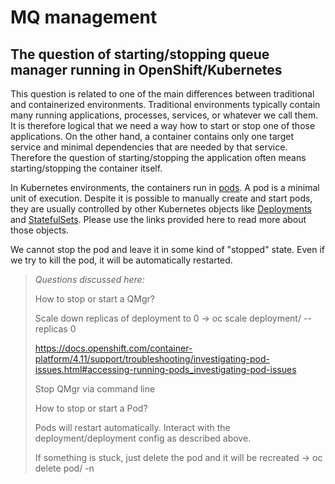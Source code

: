 
# MQ management


## The question of starting/stopping queue manager running in OpenShift/Kubernetes

This question is related to one of the main differences between traditional and containerized environments. Traditional environments typically contain many running applications, processes, services, or whatever we call them. It is therefore logical that we need a way how to start or stop one of those applications. On the other hand, a container contains only one target service and minimal dependencies that are needed by that service. Therefore the question of starting/stopping the application often means starting/stopping the container itself.

In Kubernetes environments, the containers run in [pods](https://kubernetes.io/docs/concepts/workloads/pods/). A pod is a minimal unit of execution. Despite it is possible to manually create and start pods, they are usually controlled by other Kubernetes objects like [Deployments](https://kubernetes.io/docs/concepts/workloads/controllers/deployment/) and [StatefulSets](https://kubernetes.io/docs/concepts/workloads/controllers/statefulset/). Please use the links provided here to read more about those objects.

We cannot stop the pod and leave it in some kind of "stopped" state. Even if we try to kill the pod, it will be automatically restarted. 




>*Questions discussed here:*
>
>How to stop or start a QMgr?
>
>Scale down replicas of deployment to 0 -> oc scale deployment/<deployment name> --replicas 0
>
>https://docs.openshift.com/container-platform/4.11/support/troubleshooting/investigating-pod-issues.html#accessing-running-pods_investigating-pod-issues
>
>Stop QMgr via command line
>
>How to stop or start a Pod?
>
>Pods will restart automatically. Interact with the deployment/deployment config as described above.
>
>If something is stuck, just delete the pod and it will be recreated -> oc delete pod/<pod> -n <namespace>